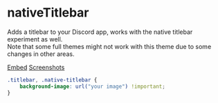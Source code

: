 # nativeTitlebar

Adds a titlebar to your Discord app, works with the native titlebar experiment as well.   
Note that some full themes might not work with this theme due to some changes in other areas.

[Embed](https://gitcdn.xyz/repo/intrnl/discordAdditions/master/nativeTitlebar/themefile.css) [Screenshots](https://imgur.com/a/ujian)

```css
.titlebar, .native-titlebar {
    background-image: url("your image") !important;
}
```